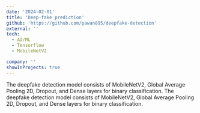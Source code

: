 ```yaml
---
date: '2024-02-01'
title: 'Deep-fake prediction'
github: 'https://github.com/pawan895/deepfake-detection'
external: ''
tech:
  - AI/ML
  - Tensorflow
  - MobileNetV2

company: ''
showInProjects: true
---
```


The deepfake detection model consists of MobileNetV2, Global Average Pooling 2D, Dropout, and Dense layers for binary classification. The deepfake detection model consists of MobileNetV2, Global Average Pooling 2D, Dropout, and Dense layers for binary classification.
